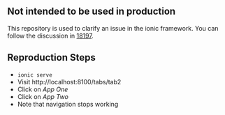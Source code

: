 ## Not intended to be used in production

This repository is used to clarify an issue in the ionic framework.
You can follow the discussion in [18197](https://github.com/ionic-team/ionic/issues/18197).

## Reproduction Steps

- `ionic serve`
- Visit http://localhost:8100/tabs/tab2
- Click on _App One_
- Click on _App Two_
- Note that navigation stops working
